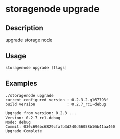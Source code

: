 # storagenode upgrade

## Description

upgrade storage node

## Usage
```
storagenode upgrade [flags]
```
## Examples
```
./storagenode upgrade
current configured version : 0.2.3-2-g167793f
build version              : 0.2.7_rc1-debug

Upgrade from version: 0.2.3 ...
Version: 0.2.7_rc1-debug
Mode: debug
Commit: 030c696bc6829cfafb3d240d66058b16b41aa460
Upgrade Complete
```
